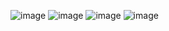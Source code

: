 ![image](https://github.com/user-attachments/assets/9363cabd-930a-47ea-b85c-424dee862bad)
![image](https://github.com/user-attachments/assets/fda9d123-e163-476b-99f0-af897afd9bbe)
![image](https://github.com/user-attachments/assets/cd99fd5c-43bf-443f-987a-0e0890dc6494)
![image](https://github.com/user-attachments/assets/f3ace44d-8380-4bc7-bc6d-c3d55b9a557a)
